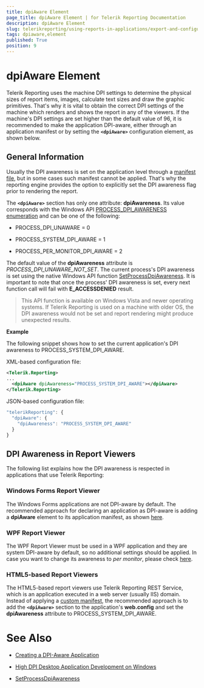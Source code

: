 ```yaml
---
title: dpiAware Element
page_title: dpiAware Element | for Telerik Reporting Documentation
description: dpiAware Element
slug: telerikreporting/using-reports-in-applications/export-and-configure/configure-the-report-engine/dpiaware-element
tags: dpiaware,element
published: True
position: 9
---
```


# dpiAware Element



Telerik Reporting uses the machine DPI settings to determine the physical sizes of report items, images, calculate text sizes         and draw the graphic primitives. That's why it is vital to obtain the correct DPI settings of the machine which renders and shows the report in any of the viewers.         If the machine's DPI settings are set higher than the default value of 96, it is recommended to make the application DPI-aware, either         through an application manifest or by setting the __```<dpiAware>```__  configuration element, as shown below.       

## General Information

Usually the DPI awareness is set on the application level through a            [manifest file](https://msdn.microsoft.com/library/windows/desktop/mt843498(v=vs.85).aspx(d=robot)), but in some cases such manifest cannot be applied. That's why the reporting engine           provides the option to explicitly set the DPI awareness flag prior to rendering the report.         

The __```<dpiAware>```__  section has only one attribute: __dpiAwareness__.           Its value corresponds with the Windows API            [PROCESS_DPI_AWARENESS enumeration](https://msdn.microsoft.com/en-us/library/windows/desktop/dn280512(v=vs.85).aspx)            and can be one of the following:         

* PROCESS_DPI_UNAWARE = 0

* PROCESS_SYSTEM_DPI_AWARE = 1

* PROCESS_PER_MONITOR_DPI_AWARE = 2

The default value of the __dpiAwareness__  attribute is *PROCESS_DPI_UNAWARE_NOT_SET*.           The current process's DPI awareness is set using the native Windows API function            [SetProcessDpiAwareness](https://msdn.microsoft.com/en-us/library/windows/desktop/dn302122(v=vs.85).aspx).           It is important to note that once the process' DPI awareness is set, every next function call will fail with __E_ACCESSDENIED__  result.         

> This API function is available on Windows Vista and newer operating systems. If Telerik Reporting is used on a machine with older OS, the DPI awareness would not be set and report rendering might produce unexpected results.           

__Example__ 

The following snippet shows how to set the current application's DPI awareness to PROCESS_SYSTEM_DPI_AWARE.         

XML-based configuration file:

    
````xml
<Telerik.Reporting>
...
  <dpiAware dpiAwareness="PROCESS_SYSTEM_DPI_AWARE"></dpiAware>
</Telerik.Reporting>
````

JSON-based configuration file:

    
````js
"telerikReporting": {
  "dpiAware": {
    "dpiAwareness": "PROCESS_SYSTEM_DPI_AWARE"
  }
}
````

## DPI Awareness in Report Viewers

The following list explains how the DPI awareness is respected in applications that use Telerik Reporting:

### Windows Forms Report Viewer

The Windows Forms applications are not DPI-aware by default. The recommended approach for declaring an application as DPI-aware               is adding a __dpiAware__  element to its application manifest, as shown                [here](https://docs.telerik.com/reporting/winforms-report-viewer).                           

### WPF Report Viewer

The WPF Report Viewer must be used in a WPF application and they are system DPI-aware by default, so no additional settings should be applied.               In case you want to change its awareness to *per monitor*, please check                [here](https://msdn.microsoft.com/en-us/library/windows/desktop/ee308410(v=vs.85).aspx).               

### HTML5-based Report Viewers

The HTML5-based report viewers use Telerik Reporting REST Service, which is an application executed in a web server (usually IIS) domain. Instead of applying a                [custom manifest](https://docs.microsoft.com/en-us/iis/publish/using-web-deploy/using-custom-manifests), the recommended approach is to add the __```<dpiAware>```__  section to the               application's __web.config__  and set the __dpiAwareness__  attribute to PROCESS_SYSTEM_DPI_AWARE.             

# See Also
[](F25EB909-7941-4B78-B24C-4025257A26C4#dpiAware)

 

* [Creating a DPI-Aware Application](https://msdn.microsoft.com/en-us/library/ms701681(v=vs.85).aspx)

 

* [High DPI Desktop Application Development on Windows](https://msdn.microsoft.com/library/windows/desktop/mt843498(v=vs.85).aspx(d=robot))

 

* [SetProcessDpiAwareness](https://msdn.microsoft.com/en-us/library/windows/desktop/dn302122(v=vs.85).aspx)

